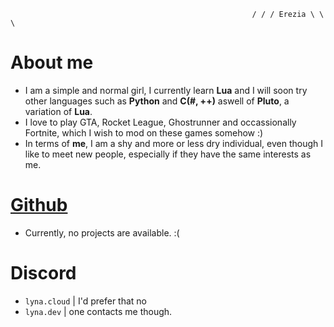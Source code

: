                                                           / / / Erezia \ \ \
# About me
- I am a simple and normal girl, I currently learn **Lua** and I will soon try other languages such as **Python** and **C(#, ++)** aswell of **Pluto**, a variation of **Lua**.
- I love to play GTA, Rocket League, Ghostrunner and occassionally Fortnite, which I wish to mod on these games somehow :)
- In terms of **me**, I am a shy and more or less dry individual, even though I like to meet new people, especially if they have the same interests as me.

# [Github](https://github.com/ereziaa)
  - Currently, no projects are available. :(

# Discord
- `lyna.cloud` | I'd prefer that no
- `lyna.dev`   | one contacts me though.
